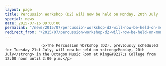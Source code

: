 ```yaml
---
layout: page
title: Percussion Workshop (D2) will now be held on Monday, 20th July
special: news
date: 2015-07-16 09:00:00
permalink: "/news/2015/07/percussion-workshop-d2-will-now-be-held-on-monday-20th-july/"
redirect_from: "/2015/07/percussion-workshop-d2-will-now-be-held-on-monday-20th-july/"
---
```



                    
                    <p>The Percussion Workshop (D2), previously scheduled for Tuesday 21st July, will now be held on <strong>Monday, 20th July</strong> in the Octagon Music Room at King&#8217;s College from 12:00 noon until 2:00 p.m.</p>

                
